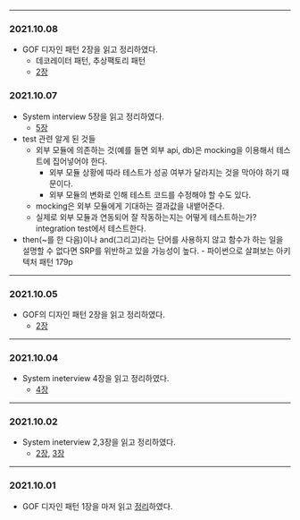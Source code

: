 
---
### 2021.10.08
- GOF 디자인 패턴 2장을 읽고 정리하였다.
  - 데코레이터 패턴, 추상팩토리 패턴
  - [2장](https://til.muuty.me/topics/gof-design-pattern/2)
### 2021.10.07
- System interview 5장을 읽고 정리하였다.
    - [5장](https://til.muuty.me/topics/system-interviews/5)
- test 관련 알게 된 것들
    - 외부 모듈에 의존하는 것(예를 들면 외부 api, db)은 mocking을 이용해서 테스트에 집어넣어야 한다.
        - 외부 모듈 상황에 따라 테스트가 성공 여부가 달라지는 것을 막아야 하기 때문이다.
        - 외부 모듈의 변화로 인해 테스트 코드를 수정해야 할 수도 있다.
    - mocking은 외부 모듈에게 기대하는 결과값을 내뱉어준다.
    - 실제로 외부 모듈과 연동되어 잘 작동하는지는 어떻게 테스트하는가? integration test에서 테스트한다.
- then(~를 한 다음)이나 and(그리고)라는 단어를 사용하지 않고 함수가 하는 일을 설명할 수 없다면 SRP를 위반하고 있을 가능성이 높다. - 파이썬으로 살펴보는 아키텍처 패턴 179p
___
### 2021.10.05
- GOF의 디자인 패턴 2장을 읽고 정리하였다.
    - [2장](https://til.muuty.me/topics/gof-design-pattern/2)
---
### 2021.10.04
- System ineterview 4장을 읽고 정리하였다.
    - [4장](https://til.muuty.me/topics/system-interviews/4)
---
### 2021.10.02
- System ineterview 2,3장을 읽고 정리하였다.
    - [2장](https://til.muuty.me/topics/system-interviews/2), [3장](https://til.muuty.me/topics/system-interviews/3)

---
### 2021.10.01
- GOF 디자인 패턴 1장을 마저 읽고 [정리](https://til.muuty.me/topics/gof-design-pattern/1)하였다.